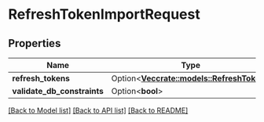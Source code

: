 # RefreshTokenImportRequest

## Properties

Name | Type | Description | Notes
------------ | ------------- | ------------- | -------------
**refresh_tokens** | Option<[**Vec<crate::models::RefreshToken>**](RefreshToken.md)> |  | [optional]
**validate_db_constraints** | Option<**bool**> |  | [optional]

[[Back to Model list]](../README.md#documentation-for-models) [[Back to API list]](../README.md#documentation-for-api-endpoints) [[Back to README]](../README.md)


